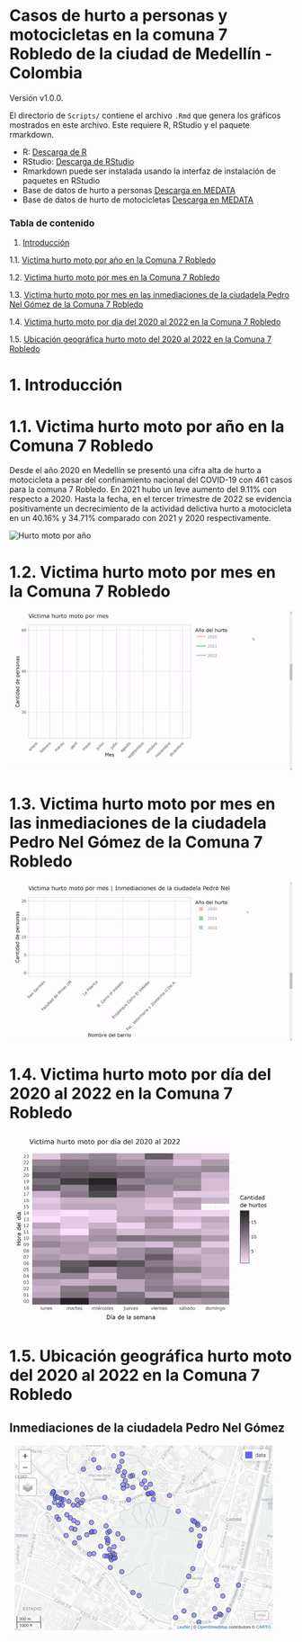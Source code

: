 # Casos de hurto a personas y motocicletas en la comuna 7 Robledo de la ciudad de Medellín - Colombia

Versión v1.0.0. 

El directorio de `Scripts/` contiene el archivo `.Rmd` que genera los gráficos mostrados en este archivo. 
Este requiere R, RStudio y el paquete rmarkdown. 

* R: [Descarga de R](https://cran.r-project.org/bin/)
* RStudio: [Descarga de RStudio](https://www.rstudio.com/products/rstudio/download/)
* Rmarkdown puede ser instalada usando la interfaz de instalación de paquetes en RStudio
* Base de datos de hurto a personas [Descarga en MEDATA](http://medata.gov.co/dataset/hurto-persona)
* Base de datos de hurto de motocicletas [Descarga en MEDATA](http://medata.gov.co/dataset/hurto-de-moto)

### Tabla de contenido

1. [Introducción](https://github.com/Luis-AlejandroC/hurtoMoto#1-introducción)

1.1. [Victima hurto moto por año en la Comuna 7 Robledo](https://github.com/Luis-AlejandroC/hurtoMoto#11-victima-hurto-moto-por-año-en-la-comuna-7-robledo)

1.2. [Victima hurto moto por mes en la Comuna 7 Robledo](https://github.com/Luis-AlejandroC/hurtoMoto#12-victima-hurto-moto-por-mes-en-la-comuna-7-robledo)

1.3. [Victima hurto moto por mes en las inmediaciones de la ciudadela Pedro Nel Gómez de la Comuna 7 Robledo](https://github.com/Luis-AlejandroC/hurtoMoto#13-victima-hurto-moto-por-mes-en-las-inmediaciones-de-la-ciudadela-pedro-nel-g%C3%B3mez-de-la-comuna-7-robledo)

1.4. [Victima hurto moto por día del 2020 al 2022 en la Comuna 7 Robledo](https://github.com/Luis-AlejandroC/hurtoMoto#14-victima-hurto-moto-por-dia-del-2020-al-2022-en-la-comuna-7-robledo)

1.5. [Ubicación geográfica hurto moto del 2020 al 2022 en la Comuna 7 Robledo](https://github.com/Luis-AlejandroC/hurtoMoto#15-ubicacion-geografica-hurto-moto-del-2020-al-2022-en-la-comuna-7-robledo)

# 1. Introducción

# 1.1. Victima hurto moto por año en la Comuna 7 Robledo

Desde el año 2020 en Medellín se presentó una cifra alta de hurto a motocicleta
a pesar del confinamiento nacional del COVID-19 con 461 casos para la comuna 7 
Robledo. En 2021 hubo un leve aumento del 9.11% con respecto a 2020. Hasta la
fecha, en el tercer trimestre de 2022 se evidencia positivamente un decrecimiento 
de la actividad delictiva hurto a motocicleta en un 40.16% y 34.71% comparado 
con 2021 y 2020 respectivamente.

![Hurto moto por año](https://github.com/Luis-AlejandroC/hurtoMoto/blob/main/1.%20Data/HurtoMotoA%C3%B1o1.png)

# 1.2. Victima hurto moto por mes en la Comuna 7 Robledo
![gif](https://github.com/Luis-AlejandroC/hurtoMoto/blob/main/1.%20Data/HurtoMotoMes.gif)

# 1.3. Victima hurto moto por mes en las inmediaciones de la ciudadela Pedro Nel Gómez de la Comuna 7 Robledo
![gif](https://github.com/Luis-AlejandroC/hurtoMoto/blob/main/1.%20Data/HurtoMotoMesCiudadela.gif)

# 1.4. Victima hurto moto por día del 2020 al 2022 en la Comuna 7 Robledo
![gif](https://github.com/Luis-AlejandroC/hurtoMoto/blob/main/1.%20Data/heatmap.gif)

# 1.5. Ubicación geográfica hurto moto del 2020 al 2022 en la Comuna 7 Robledo
## Inmediaciones de la ciudadela Pedro Nel Gómez

![gif](https://github.com/Luis-AlejandroC/hurtoMoto/blob/main/1.%20Data/RobledoMap.gif)



